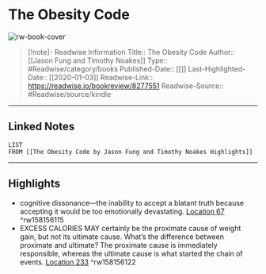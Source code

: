 # The Obesity Code

![rw-book-cover](https://images-na.ssl-images-amazon.com/images/I/41d7cBwU1pL._SL200_.jpg)
<br>
>[!note]- Readwise Information
>Title:: The Obesity Code
>Author:: [[Jason Fung and Timothy Noakes]]
>Type:: #Readwise/category/books
>Published-Date:: [[]]
>Last-Highlighted-Date:: [[2020-01-03]]
>Readwise-Link:: https://readwise.io/bookreview/8277551
>Readwise-Source:: #Readwise/source/kindle
--- 

## Linked Notes
```dataview
LIST
FROM [[The Obesity Code by Jason Fung and Timothy Noakes Highlights]]
```

---

## Highlights
- cognitive dissonance—the inability to accept a blatant truth because accepting it would be too emotionally devastating. [Location 67](https://readwise.io/open/158156115) ^rw158156115
- EXCESS CALORIES MAY certainly be the proximate cause of weight gain, but not its ultimate cause. What’s the difference between proximate and ultimate? The proximate cause is immediately responsible, whereas the ultimate cause is what started the chain of events. [Location 233](https://readwise.io/open/158156122) ^rw158156122
